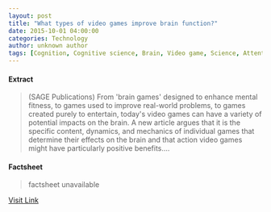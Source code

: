```yaml
---
layout: post
title: "What types of video games improve brain function?"
date: 2015-10-01 04:00:00
categories: Technology
author: unknown author
tags: [Cognition, Cognitive science, Brain, Video game, Science, Attention, Neuropsychological assessment, Phenomenology, Epistemology, Behavioural sciences, Psychological concepts, Emergence, Neuroscience, Neuropsychology, Psychology]
---
```



#### Extract
>(SAGE Publications) From 'brain games' designed to enhance mental fitness, to games used to improve real-world problems, to games created purely to entertain, today's video games can have a variety of potential impacts on the brain. A new article argues that it is the specific content, dynamics, and mechanics of individual games that determine their effects on the brain and that action video games might have particularly positive benefits....

#### Factsheet
>factsheet unavailable

[Visit Link](http://www.eurekalert.org/pub_releases/2015-10/sp-wto092915.php)


